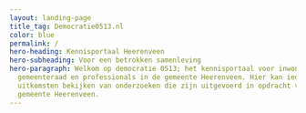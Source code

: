 ```yaml
---
layout: landing-page
title_tag: Democratie0513.nl
color: blue
permalink: /
hero-heading: Kennisportaal Heerenveen
hero-subheading: Voor een betrokken samenleving
hero-paragraph: Welkom op democratie 0513; het kennisportaal voor inwoners,
  gemeenteraad en professionals in de gemeente Heerenveen. Hier kan iedereen de
  uitkomsten bekijken van onderzoeken die zijn uitgevoerd in opdracht van de
  gemeente Heerenveen.
---
```

